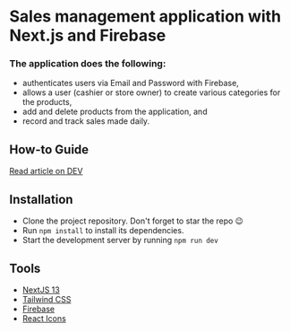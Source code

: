 # Sales management application with Next.js and Firebase

### The application does the following: 
- authenticates users via Email and Password with Firebase,
- allows a user (cashier or store owner) to create various categories for the products,
- add and delete products from the application, and
- record and track sales made daily.

## How-to Guide
[Read article on DEV](https://dev.to/arshadayvid/how-i-built-a-sales-management-app-with-nextjs-13-typescript-and-firebase-16cb)

## Installation
- Clone the project repository. Don't forget to star the repo 😉
- Run `npm install` to install its dependencies.
- Start the development server by running `npm run dev`

## Tools
- [NextJS 13](https://nextjs.org/docs)
- [Tailwind CSS](https://tailwindcss.com/)
- [Firebase](https://firebase.google.com)
- [React Icons](https://react-icons.github.io/react-icons)
